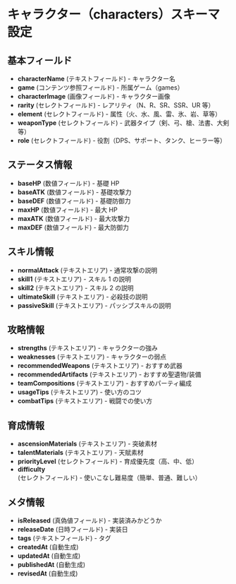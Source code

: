 # キャラクター（characters）スキーマ設定

## 基本フィールド

- **characterName** (テキストフィールド) - キャラクター名
- **game** (コンテンツ参照フィールド) - 所属ゲーム（games）
- **characterImage** (画像フィールド) - キャラクター画像
- **rarity** (セレクトフィールド) - レアリティ（N、R、SR、SSR、UR 等）
- **element** (セレクトフィールド) - 属性（火、水、風、雷、氷、岩、草等）
- **weaponType** (セレクトフィールド) - 武器タイプ（剣、弓、槍、法書、大剣等）
- **role** (セレクトフィールド) - 役割（DPS、サポート、タンク、ヒーラー等）

## ステータス情報

- **baseHP** (数値フィールド) - 基礎 HP
- **baseATK** (数値フィールド) - 基礎攻撃力
- **baseDEF** (数値フィールド) - 基礎防御力
- **maxHP** (数値フィールド) - 最大 HP
- **maxATK** (数値フィールド) - 最大攻撃力
- **maxDEF** (数値フィールド) - 最大防御力

## スキル情報

- **normalAttack** (テキストエリア) - 通常攻撃の説明
- **skill1** (テキストエリア) - スキル 1 の説明
- **skill2** (テキストエリア) - スキル 2 の説明
- **ultimateSkill** (テキストエリア) - 必殺技の説明
- **passiveSkill** (テキストエリア) - パッシブスキルの説明

## 攻略情報

- **strengths** (テキストエリア) - キャラクターの強み
- **weaknesses** (テキストエリア) - キャラクターの弱点
- **recommendedWeapons** (テキストエリア) - おすすめ武器
- **recommendedArtifacts** (テキストエリア) - おすすめ聖遺物/装備
- **teamCompositions** (テキストエリア) - おすすめパーティ編成
- **usageTips** (テキストエリア) - 使い方のコツ
- **combatTips** (テキストエリア) - 戦闘での使い方

## 育成情報

- **ascensionMaterials** (テキストエリア) - 突破素材
- **talentMaterials** (テキストエリア) - 天賦素材
- **priorityLevel** (セレクトフィールド) - 育成優先度（高、中、低）
- **difficulty** (セレクトフィールド) - 使いこなし難易度（簡単、普通、難しい）

## メタ情報

- **isReleased** (真偽値フィールド) - 実装済みかどうか
- **releaseDate** (日時フィールド) - 実装日
- **tags** (テキストフィールド) - タグ
- **createdAt** (自動生成)
- **updatedAt** (自動生成)
- **publishedAt** (自動生成)
- **revisedAt** (自動生成)
